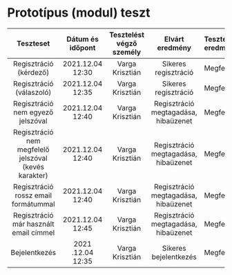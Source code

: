 # Prototípus (modul) teszt
| Teszteset | Dátum és időpont | Tesztelést végző személy | Elvárt eredmény | Tesztelés eredménye |
| :---: | :---: | :---: | :---: | :---
| Regisztráció (kérdező) | 2021.12.04 12:30 | Varga  Krisztián | Sikeres regisztráció | Megfelelt |
| Regisztráció (válaszoló) | 2021.12.04 12:35 | Varga  Krisztián | Sikeres regisztráció | Megfelelt |
| Regisztráció nem egyező jelszóval | 2021.12.04 12:40 | Varga  Krisztián | Regisztráció megtagadása, hibaüzenet | Megfelelt |
| Regisztráció nem megfelelő jelszóval (kevés karakter) | 2021.12.04 12:40 | Varga  Krisztián | Regisztráció megtagadása, hibaüzenet  | Megfelelt |
| Regisztráció rossz email formátummal | 2021.12.04 12:40 | Varga  Krisztián | Regisztráció megtagadása, hibaüzenet | Megfelelt |
| Regisztráció már használt email címmel | 2021.12.04 12:45 | Varga  Krisztián | Regisztráció megtagadása, hibaüzenet | Megfelelt |
| Bejelentkezés | 2021 .12.04 12:35 | Varga Krisztián | Sikeres bejelentkezés | Megfelelt |
